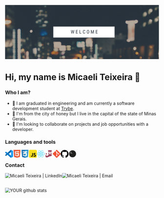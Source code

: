 <img src="https://github.com/micaeliteixeira/micaeliteixeira/blob/master/icons/banner.png">

# Hi, my name is Micaeli Teixeira 👋

### Who I am?

- 🔭 I am graduated in engineering and am currently a software development student at [Trybe](https://www.betrybe.com/).
- 🌱 I'm from the city of honey but I live in the capital of the state of Minas Gerais.
- 🤝 I'm looking to collaborate on projects and job opportunities with a developer.


### Languages ​​and tools

<img align="left" alt="Visual Studio Code" width="26px" src="https://github.com/micaeliteixeira/micaeliteixeira/blob/master/icons/vscode.png" />
<img align="left" alt="HTML5" width="26px" src="https://github.com/micaeliteixeira/micaeliteixeira/blob/master/icons/html5.png" />
<img align="left" alt="CSS3" width="26px" src="https://github.com/micaeliteixeira/micaeliteixeira/blob/master/icons/css3.png" />
<img align="left" alt="JavaScript" width="26px" src="https://github.com/micaeliteixeira/micaeliteixeira/blob/master/icons/javascript.png" />
<img align="left" alt="React" width="26px" src="https://github.com/micaeliteixeira/micaeliteixeira/blob/master/icons/react.png" />
<img align="left" alt="Jest" width="26px" src="https://github.com/micaeliteixeira/micaeliteixeira/blob/master/icons/jest.png" />
<img align="left" alt="Git" width="26px" src="https://github.com/micaeliteixeira/micaeliteixeira/blob/master/icons/git.png" />
<img align="left" alt="GitHub" width="26px" src="https://github.com/micaeliteixeira/micaeliteixeira/blob/master/icons/github.png" />
<img align="left" alt="Terminal" width="26px" src="https://github.com/micaeliteixeira/micaeliteixeira/blob/master/icons/terminal.png" />

<br />

### Contact

[<img align="left" alt="Micaeli Teixeira | LinkedIn"  src="https://img.shields.io/badge/LinkedIn-0077B5?style=for-the-badge&logo=linkedin&logoColor=white" />](https://www.linkedin.com/in/micaeli-teixeira/)
[<img align="left" alt="Micaeli Teixeira | Email" src="https://img.shields.io/badge/Gmail-D14836?style=for-the-badge&logo=gmail&logoColor=white" />](mailto:mikaellyk@yahoo.com)

<br />
<br />

![YOUR github stats](https://github-readme-stats.vercel.app/api?username=micaeliteixeira)

